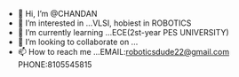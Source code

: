 - 👋 Hi, I’m @CHANDAN
- 👀 I’m interested in ...VLSI, hobiest in ROBOTICS
- 🌱 I’m currently learning ...ECE(2st-year PES UNIVERSITY)
- 💞️ I’m looking to collaborate on ...
- 📫 How to reach me ...EMAIL:roboticsdude22@gmail.com
                         PHONE:8105545815
<!---
chan-dan8224/chan-dan8224 is a ✨ special ✨ repository because its `README.md` (this file) appears on your GitHub profile.
You can click the Preview link to take a look at your changes.
--->
